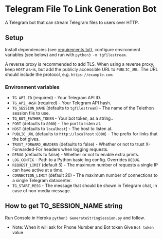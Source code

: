 # Telegram File To Link Generation Bot
A Telegram bot that can stream Telegram files to users over HTTP.

## Setup
Install dependencies (see [requirements.txt](/requirements.txt)), configure
environment variables (see below) and run with `python3 -m tgfilestream`.

A reverse proxy is recommended to add TLS. When using a reverse proxy, keep
`HOST` as-is, but add the publicly accessible URL to `PUBLIC_URL`. The URL
should include the protocol, e.g. `https://example.com`.


### Environment variables
* `TG_API_ID` (required) - Your Telegram API ID.
* `TG_API_HASH` (required) - Your Telegram API hash.
* `TG_SESSION_NAME` (defaults to `tgfilestream`) - The name of the Telethon session file to use.
* `TG_BOT_FATHER_TOKEN` - Your bot token, as a string..
* `PORT` (defaults to `8080`) - The port to listen at.
* `HOST` (defaults to `localhost`) - The host to listen at.
* `PUBLIC_URL` (defaults to `http://localhost:8080`) - The prefix for links that the bot gives.
* `TRUST_FORWARD_HEADERS` (defaults to false) - Whether or not to trust X-Forwarded-For headers when logging requests.
* `DEBUG` (defaults to false) - Whether or not to enable extra prints.
* `LOG_CONFIG` - Path to a Python basic log config. Overrides `DEBUG`.
* `REQUEST_LIMIT` (default 5) - The maximum number of requests a single IP can have active at a time.
* `CONNECTION_LIMIT` (default 20) - The maximum number of connections to a single Telegram datacenter.
* `TG_START_MESG` - The message that should be shown in Telegram chat, in case of non-media message.

## How to get TG_SESSION_NAME string

   Run Console in Heroku `python3 GenerateStringSession.py` and follow.
   * Note: When it will ask for Phone Number and Bot token Give `Bot token` value
   
